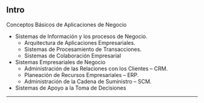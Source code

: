 ## Intro
Conceptos Básicos de Aplicaciones de Negocio
+ Sistemas de Información y los procesos de Negocio.
	+ Arquitectura de Aplicaciones Empresariales.
	+ Sistemas de Procesamiento de Transacciones.
	+ Sistemas de Colaboración Empresarial
+ Sistemas Empresariales de Negocio
	+ Administración de las Relaciones con los Clientes – CRM.
	+ Planeación de Recursos Empresariales – ERP.
	+ Administración de la Cadena de Suministro – SCM.
+ Sistemas de Apoyo a la Toma de Decisiones
---